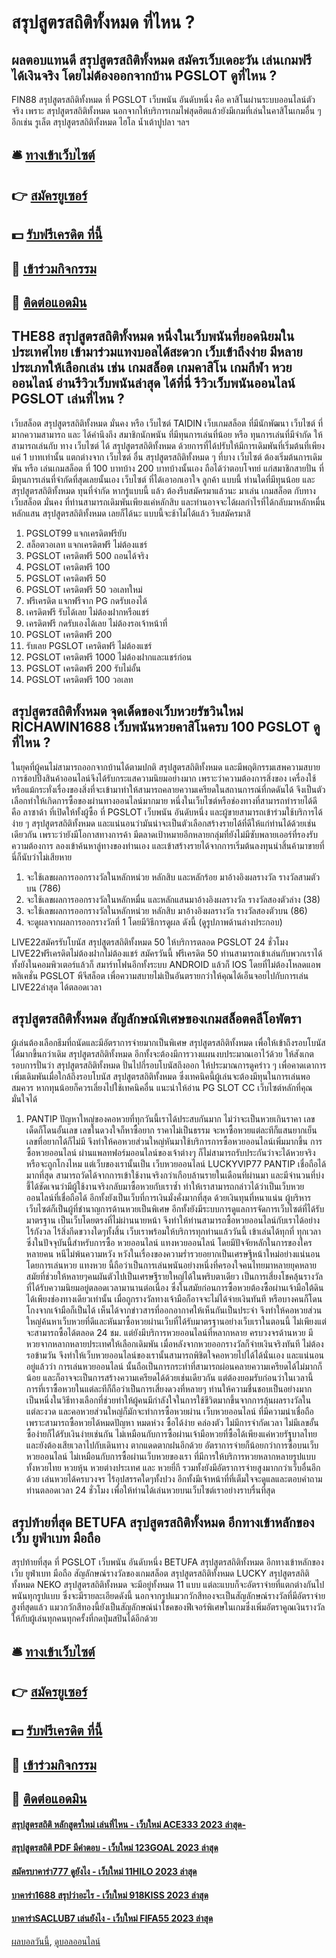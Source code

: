 # สรุปสูตรสถิติทั้งหมด ที่ไหน ?
## ผลตอบแทนดี สรุปสูตรสถิติทั้งหมด สมัครเว็บเดอะวัน เล่นเกมฟรี ได้เงินจริง โดยไม่ต้องออกจากบ้าน PGSLOT ดูที่ไหน ?
FIN88 สรุปสูตรสถิติทั้งหมด ที่ PGSLOT เว็บพนัน อันดับหนึ่ง คือ คาสิโนผ่านระบบออนไลน์ตัวจริง เพราะ สรุปสูตรสถิติทั้งหมด นอกจากให้บริการเกมไพ่สุดฮิตแล้วยังมีเกมที่เล่นในคาสิโนเกมอื่น ๆ อีกเช่น รูเล็ต สรุปสูตรสถิติทั้งหมด ไฮโล น้ำเต้าปูปลา ฯลฯ

## 🛎 [ทางเข้าเว็บไซต์](https://bit.ly/3SdLNi2)
## 👉 [สมัครยูเซอร์](https://bit.ly/3SdLNi2)
## 💵 [รับฟรีเครดิต ที่นี้](https://bit.ly/3dyRKHj)
## 👑 [เข้าร่วมกิจกรรม](https://bit.ly/3dyRKHj)
## 📱 [ติดต่อแอดมิน](https://bit.ly/3dyRKHj)

## THE88 สรุปสูตรสถิติทั้งหมด หนึ่งในเว็บพนันที่ยอดนิยมในประเทศไทย เข้ามาร่วมแทงบอลได้สะดวก เว็บเข้าถึงง่าย มีหลายประเภทให้เลือกเล่น เช่น เกมสล็อต เกมคาสิโน เกมกีฬา หวยออนไลน์ อ่านรีวิวเว็บพนันล่าสุด ได้ที่นี่ รีวิวเว็บพนันออนไลน์ PGSLOT เล่นที่ไหน ?
เว็บสล็อต สรุปสูตรสถิติทั้งหมด มั่นคง หรือ เว็บไซต์ TAIDIN เว็บเกมสล็อต ที่มีนักพัฒนา เว็บไซต์ ที่มากความสามารถ และ ได้คำนึงถึง สมาชิกนักพนัน ที่มีทุนการเล่นที่น้อย หรือ ทุนการเล่นที่มีจำกัด ให้สามารถเล่นกับ ทาง เว็บไซต์ ได้ สรุปสูตรสถิติทั้งหมด ด้วยการที่ได้ปรับให้มีการเดิมพันที่เริ่มต้นที่เพียงแค่ 1 บาทเท่านั้น แตกต่างจาก เว็บไซต์ อื่น สรุปสูตรสถิติทั้งหมด ๆ ที่บาง เว็บไซต์ ต้องเริ่มต้นการเดิมพัน หรือ เล่นเกมสล็อต ที่ 100 บาทบ้าง 200 บาทบ้างนั้นเอง ถือได้ว่าตอบโจทย์ แก่สมาชิกสายปั่น ที่มีทุนการเล่นที่จำกัดที่สุดเลยนั้นเอง เว็บไซต์ ที่ได้เอาอกเอาใจ ลูกค้า แบบนี้ ท่านใดที่มีทุนน้อย และ สรุปสูตรสถิติทั้งหมด ทุนที่จำกัด หากรู้แบบนี้ แล้ว ต้องรีบสมัครมาแล้วนะ มาเล่น เกมสล็อต กับทาง เว็บสล็อต มั่นคง ที่ท่านสามารถเดิมพันเพียงแค่หลักสิบ และท่านอาจจะได้ผลกำไรที่ได้กลับมาหลักหมื่น หลักแสน สรุปสูตรสถิติทั้งหมด เลยก็ได้นะ แบบนี้จะช้าไม่ได้แล้ว รีบสมัครมาสิ
1. PGSLOT99 แจกเครดิตฟรียับ
2. สล็อตวอเลท แจกเครดิตฟรี ไม่ต้องแชร์
3. PGSLOT เครดิตฟรี 500 ถอนได้จริง
4. PGSLOT เครดิตฟรี 100
5. PGSLOT เครดิตฟรี 50
6. PGSLOT เครดิตฟรี 50 วอเลทใหม่
7. ฟรีเครดิต แจกฟรีจาก PG กดรับเองได้
8. เครดิตฟรี รับได้เลย ไม่ต้องฝากหรือแชร์
9. เครดิตฟรี กดรับเองได้เลย ไม่ต้องรอเจ้าหน้าที่
10. PGSLOT เครดิตฟรี 200
11. รับเลย PGSLOT เครดิตฟรี ไม่ต้องแชร์
12. PGSLOT เครดิตฟรี 1000 ไม่ต้องฝากและแชร์ก่อน
13. PGSLOT เครดิตฟรี 200 รับไม่อั้น
14. PGSLOT เครดิตฟรี 100 วอเลท

## สรุปสูตรสถิติทั้งหมด จุดเด็ดของเว็บหวยรัชวินใหม่ RICHAWIN1688 เว็บพนันหวยคาสิโนครบ 100 PGSLOT ดูที่ไหน ?
ในยุคที่ผู้คนไม่สามารถออกจากบ้านได้ตามปกติ สรุปสูตรสถิติทั้งหมด และมีพฤติกรรมเสพความสบาย การช้อปปิ้งสินค้าออนไลน์จึงได้รับกระแสความนิยมอย่างมาก เพราะว่าความต้องการสิ่งของ เครื่องใช้ หรือแม้กระทั่งเรื่องของสิ่งที่จะเข้ามาทำให้สามารถคลายความเครียดในสถานการณ์ที่กดดันได้ จึงเป็นตัวเลือกทำให้เกิดการซื้อของผ่านทางออนไลน์มากมาย
หนึ่งในเว็บไซต์หรือช่องทางที่สามารถทำรายได้ดี คือ ลาซาด้า ที่เปิดให้ทั้งผู้ซื้อ ที่ PGSLOT เว็บพนัน อันดับหนึ่ง และผู้ขายสามารถเข้าร่วมใช้บริการได้ง่าย ๆ สรุปสูตรสถิติทั้งหมด และแน่นอนว่ามันน่าจะเป็นตัวเลือกสร้างรายได้ที่ดีให้แก่ท่านได้ด้วยเช่นเดียวกัน เพราะว่ายังมีโอกาสทางการค้า มีตลาดเป้าหมายอีกหลายกลุ่มที่ยังไม่มีซับพลายเออร์ที่รองรับความต้องการ ลองเข้าค้นหาลู่ทางของท่านเอง และเข้าสร้างรายได้จากการเริ่มต้นลงทุนนำสิ้นค้ามาขายที่นี่ก็นับว่าไม่เสียหาย
1. จะใช้เลขผลการออกรางวัลในหลักหน่วย หลักสิบ และหลักร้อย มาอ้างอิงผลรางวัล รางวัลสามตัวบน (786)
2. จะใช้เลขผลการออกรางวัลในหลักหมื่น และหลักแสนมาอ้างอิงผลรางวัล รางวัลสองตัวล่าง (38)
3. จะใช้เลขผลการออกรางวัลในหลักหน่วย หลักสิบ มาอ้างอิงผลรางวัล รางวัลสองตัวบน (86)
4. จะดูผลจากผลการออกรางวัลที่ 1 โดยมีวิธีการดูผล ดังนี้ (ดูรูปภาพด้านล่างประกอบ)

LIVE22สมัครรับโบนัส สรุปสูตรสถิติทั้งหมด 50 ให้บริการตลอด PGSLOT 24 ชั่วโมง LIVE22ฟรีเครดิตไม่ต้องฝากไม่ต้องแชร์ สมัครวันนี้ ฟรีเครดิต 50 ท่านสามารถเข้าเล่นกับพวกเราได้ทั้งยังในคอมพิวเตอร์แล้วก็ สมาร์ทโฟนอีกทั้งระบบ ANDROID แล้วก็ IOS โดยที่ไม่ต้องโหลดแอพพลิเคชั่น PGSLOT พีจีสล็อต เพื่อความสบายไม่เป็นอันตรายกว่าให้คุณได้เอ็นจอยไปกับการเล่น LIVE22ล่าสุด ได้ตลอดเวลา

## สรุปสูตรสถิติทั้งหมด สัญลักษณ์พิเศษของเกมสล็อตคลีโอพัตรา
ผู้เล่นต้องเลือกธีมที่ถนัดและมีอัตราการจ่ายมากเป็นพิเศษ สรุปสูตรสถิติทั้งหมด เพื่อให้เข้าถึงรอบโบนัสได้มากขึ้นกว่าเดิม สรุปสูตรสถิติทั้งหมด อีกทั้งจะต้องมีการวางแผนงบประมาณเอาไว้ด้วย ให้สังเกตรอบการปั่นว่า สรุปสูตรสถิติทั้งหมด ปั่นไปกี่รอบโบนัสถึงออก ให้ประมาณการดูคร่าว ๆ เพื่อคาดเดาการเพิ่มเดิมพันเมื่อใกล้ถึงรอบโบนัส สรุปสูตรสถิติทั้งหมด ซึ่งเทคนิคนี้ผู้เล่นจะต้องมีทุนในการเล่นพอสมควร หากทุนน้อยก็ควรเลี่ยงไปใช้เทคนิคอื่น
แนะนำให้อ่าน PG SLOT CC เว็บไซต์หลักที่คุณมั่นใจได้
1. PANTIP ปัญหาใหญ่ของคอหวยที่ทุกวันนี้เราได้ประสบกันมาก ไม่ว่าจะเป็นหวยเกินราคา เลขเด็ดก็โดนอั้นเลข เลขในดวงใจก็หาซื้อยาก ราคาไม่เป็นธรรม จะหาซื้อหวยแต่ละทีก็แสนยากเย็น เลขที่อยากได้ก็ไม่มี จึงทำให้คอหวยส่วนใหญ่หันมาใช้บริการการซื้อหวยออนไลน์เพิ่มมากขึ้น การซื้อหวยออนไลน์ ผ่านแพลทฟอร์มออนไลน์ของเจ้าต่างๆ ก็ไม่สามารถรับประกันว่าจะได้หวยจริง หรือจะถูกโกงไหม แต่เว็บของเรานั้นเป็น เว็บหวยออนไลน์ LUCKYVIP77 PANTIP เชื่อถือได้มากที่สุด สามารถวัดได้จากการเข้าใช้งานจริงกว่าเกือบล้านรายในเดือนที่ผ่านมา และมีจำนวนที่บ่งชี้ได้ชัดเจนว่ามีผู้ใช้งานจริงกลับมาซื้อหวยกับเราซ้ำ ทำให้เราสามารถกล่าวได้ว่าเป็นเว็บหวยออนไลน์ที่เชื่อถือได้ อีกทั้งยังเป็นเว็บที่การเงินมั่งคั่งมากที่สุด ด้วยเงินทุนที่หนาแน่น ผู้บริหารเว็บไซต์ก็เป็นผู้ที่ชำนาญการด้านหวยเป็นพิเศษ อีกทั้งยังมีระบบการดูแลการจัดการเว็บไซต์ที่ได้รับมาตรฐาน เป็นเว็บโดยตรงที่ไม่ผ่านนายหน้า จึงทำให้ท่านสามารถซื้อหวยออนไลน์กับเราได้อย่างไร้กังวล ไร้สิ่งกีดขวางใดๆทั้งสิ้น เว็บเราพร้อมให้บริการทุกท่านแล้ววันนี้ เข้าเล่นได้ทุกที่ ทุกเวลา ซึ่งในปัจจุบันนี้สำหรับการซื้อ หวยออนไลน์ แทงหวยออนไลน์ โดยมีปัจจัยหลักในการของใครหลายคน หนีไม่พ้นความหวัง หวังในเรื่องของความร่ำรวยอยากเป็นเศรษฐีหน้าใหม่อย่างแน่นอน โดยการเล่นหวย แทงหวย นี้ถือว่าเป็นการเล่นพนันอย่างหนึ่งที่ครองใจคนไทยมาหลายยุคหลายสมัยที่ช่วยให้หลายๆคนผันตัวไปเป็นเศรษฐีรายใหญ่ได้ในพริบตาเดียว เป็นการเสี่ยงโชคลุ้นรางวัลที่ได้รับความนิยมอยู่ตลอดเวลามานานต่อเนื่อง ซึ่งในสมัยก่อนการซื้อหวยต้องซื้อผ่านเจ้ามือใต้ดินได้เพียงช่องทางเดียวเท่านั้น เมื่อถูกรางวัลทางเจ้ามือก็อาจจะไม่ได้จ่ายเงินทันที หรือบางคนก็โดนโกงจากเจ้ามือก็เป็นได้ เห็นได้จากข่าวสารที่ออกอากาศให้เห็นกันเป็นประจำ จึงทำให้คอหวยส่วนใหญ่ค้นหาเว็บหวยที่ดีและหันมาซื้อหวยผ่านเว็บที่ได้รับมาตรฐานอย่างเว็บเราในตอนนี้ ไม่เพียงแต่จะสามารถซื้อได้ตลอด 24 ชม. แต่ยังมีบริการหวยออนไลน์ที่หลากหลาย ครบวงจรด้านหวย มีหวยจากหลากหลายประเทศให้เลือกเดิมพัน เมื่อหลังจากหวยออกรางวัลก็จ่ายเงินจริงทันที ไม่ต้องรอข้ามวัน จึงทำให้เว็บหวยออนไลน์ของเรานั้นสามารถพิชิตใจคอหวยไปได้ได้นั่นเอง และแน่นอนอยู่แล้วว่า การเล่นหวยออนไลน์ นั้นถือเป็นการกระทำที่สามารถผ่อนคลายความเครียดได้ไม่มากก็น้อย และก็อาจจะเป็นการสร้างความเครียดได้ด้วยเช่นเดียวกัน แต่ต้องยอมรับก่อนว่าในเวลานี้ การที่เราซื้อหวยในแต่ละทีก็ถือว่าเป็นการเสี่ยงดวงที่หลายๆ ท่านให้ความชื่นชอบเป็นอย่างมาก เป็นหนึ่งในวิธีทางเลือกที่ช่วยทำให้ผู้คนมีกำลังใจในการใช้ชีวิตมากขึ้นจากการลุ้นผลรางวัลในแต่ละงวด และคอหวยส่วนใหญ่ก็มักจะทำการซื้อหวยผ่าน เว็บหวยออนไลน์ ที่มีความน่าเชื่อถือ เพราะสามารถซื้อหวยได้หมดปัญหา หมดห่วง ซื้อได้ง่าย คล่องตัว ไม่มีการจำกัดเวลา ไม่มีเลขอั้น ซื้อง่ายก็ได้รับเงินง่ายเช่นกัน ไม่เหมือนกับการซื้อผ่านเจ้ามือหวยที่ซื้อได้เพียงแค่หวยรัฐบาลไทย และยังต้องเสียเวลาไปกับเดินทาง ตากแดดตากฝนอีกด้วย อัตราการจ่ายก็น้อยกว่าการซื้อบนเว็บหวยออนไลน์ ไม่เหมือนกับการซื้อผ่านเว็บหวยของเรา ที่มีการให้บริการหวยหลากหลายรูปแบบ ทั้งหวยไทย หวยหุ้น หวยต่างประเทศ และ หวยยี่กี รวมทั้งยังมีอัตราการจ่ายสูงมากกว่าเว็บอื่นอีกด้วย เล่นหวยได้ครบวงจร ไร้อุปสรรคใดๆทั้งปวง อีกทั้งมีเจ้าหน้าที่ที่เต็มใจจะดูแลและตอบคำถามท่านตลอดเวลา 24 ชั่วโมง เพื่อให้ท่านได้เล่นหวยบนเว็บไซต์เราอย่างราบรื่นที่สุด

## สรุปท้ายที่สุด BETUFA สรุปสูตรสถิติทั้งหมด อีกทางเข้าหลักของเว็บ ยูฟ่าเบท มือถือ
สรุปท้ายที่สุด ที่ PGSLOT เว็บพนัน อันดับหนึ่ง BETUFA สรุปสูตรสถิติทั้งหมด อีกทางเข้าหลักของเว็บ ยูฟ่าเบท มือถือ สัญลักษณ์รางวัลของเกมสล็อต สรุปสูตรสถิติทั้งหมด LUCKY สรุปสูตรสถิติทั้งหมด NEKO สรุปสูตรสถิติทั้งหมด จะมีอยู่ทั้งหมด 11 แบบ แต่ละแบบก็จะอัตราจ่ายที่แตกต่างกันไป พนันทุกรูปแบบ ซึ่งจะมีรายละเอียดดังนี้
นอกจากรูปแมวกวักสีทองจะเป็นสัญลักษณ์รางวัลที่มีอัตราจ่ายสูงที่สุดแล้ว แมวกวักสีทองนี้ยังเป็นสัญลักษณ์นำโชคของฟีเจอร์พิเศษในเกมซึ่งเพิ่มอัตราคูณเงินรางวัลให้กับผู้เล่นทุกคนทุกครั้งที่กดปุ่มสปินได้อีกด้วย

## 🛎 [ทางเข้าเว็บไซต์](https://bit.ly/3SdLNi2)
## 👉 [สมัครยูเซอร์](https://bit.ly/3SdLNi2)
## 💵 [รับฟรีเครดิต ที่นี้](https://bit.ly/3dyRKHj)
## 👑 [เข้าร่วมกิจกรรม](https://bit.ly/3dyRKHj)
## 📱 [ติดต่อแอดมิน](https://bit.ly/3dyRKHj)

#### [สรุปสูตรสถิติ หลักสูตรใหม่ เล่นที่ไหน - เว็บใหม่ ACE333 2023 ล่าสุด-](https://atom.io/themes/สรุปสูตรสถิติ%20หลักสูตรใหม่%20เล่นที่ไหน%20-%20เว็บใหม่%20ace333%202023%20ล่าสุด-)
#### [สรุปสูตรสถิติ PDF มีคำตอบ - เว็บใหม่ 123GOAL 2023 ล่าสุด](https://atom.io/themes/สรุปสูตรสถิติ%20pdf%20มีคำตอบ%20-%20เว็บใหม่%20123goal%202023%20ล่าสุด)
#### [สมัครบาคาร่า777 ดูยังไง - เว็บใหม่ 11HILO 2023 ล่าสุด](https://atom.io/themes/สมัครบาคาร่า777%20ดูยังไง%20-%20เว็บใหม่%2011hilo%202023%20ล่าสุด)
#### [บาคาร่า1688 สรุปว่าอะไร - เว็บใหม่ 918KISS 2023 ล่าสุด](https://atom.io/themes/บาคาร่า1688%20สรุปว่าอะไร%20-%20เว็บใหม่%20918kiss%202023%20ล่าสุด)
#### [บาคาร่าSACLUB7 เล่นยังไง - เว็บใหม่ FIFA55 2023 ล่าสุด](https://atom.io/themes/บาคาร่าsaclub7%20เล่นยังไง%20-%20เว็บใหม่%20fifa55%202023%20ล่าสุด)

[ผลบอลวันนี้](https://siamsport.tv "ผลบอลวันนี้"), [ดูบอลออนไลน์](https://siamsport.tv/ดูบอลสด "ดูบอลออนไลน์")